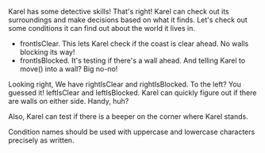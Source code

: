 Karel has some detective skills!
That's right! Karel can check out its surroundings and make decisions based on what it finds. Let's check out some conditions it can find out about the world it lives in. 

* frontIsClear. This lets Karel check if the coast is clear ahead. No walls blocking its way!
* frontIsBlocked. It's testing if there's a wall ahead. And telling Karel to move() into a wall? Big no-no!

Looking right, We have rightIsClear and rightIsBlocked. To the left? You guessed it! leftIsClear and leftIsBlocked. Karel can quickly figure out if there are walls on either side. Handy, huh?

Also, Karel can test if there is a beeper on the corner where Karel stands.

Condition names should be used with uppercase and lowercase characters precisely as written.
